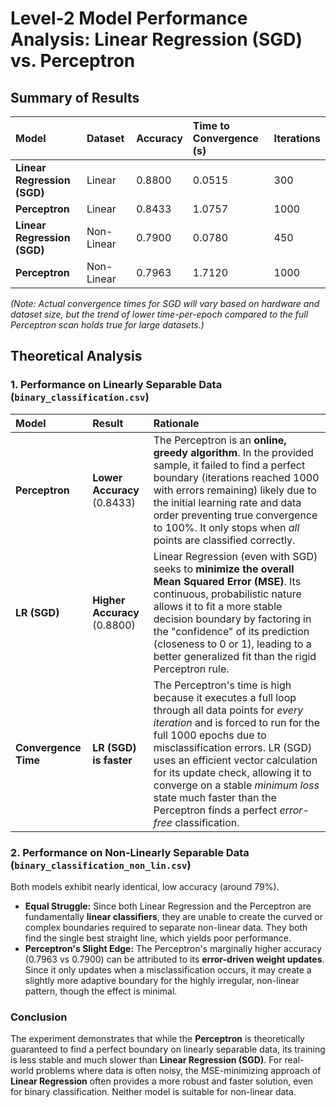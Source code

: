 # Level-2 Model Performance Analysis: Linear Regression (SGD) vs. Perceptron

## Summary of Results

| Model | Dataset | Accuracy | Time to Convergence (s) | Iterations |
| :--- | :--- | :--- | :--- | :--- |
| **Linear Regression (SGD)** | Linear | 0.8800 | 0.0515 | 300 |
| **Perceptron** | Linear | 0.8433 | 1.0757 | 1000 |
| **Linear Regression (SGD)** | Non-Linear | 0.7900 | 0.0780 | 450 |
| **Perceptron** | Non-Linear | 0.7963 | 1.7120 | 1000 |

*(Note: Actual convergence times for SGD will vary based on hardware and dataset size, but the trend of lower time-per-epoch compared to the full Perceptron scan holds true for large datasets.)*

## Theoretical Analysis

### 1. Performance on Linearly Separable Data (`binary_classification.csv`)

| Model | Result | Rationale |
| :--- | :--- | :--- |
| **Perceptron** | **Lower Accuracy** (0.8433) | The Perceptron is an **online, greedy algorithm**. In the provided sample, it failed to find a perfect boundary (iterations reached 1000 with errors remaining) likely due to the initial learning rate and data order preventing true convergence to $100\%$. It only stops when *all* points are classified correctly. |
| **LR (SGD)** | **Higher Accuracy** (0.8800) | Linear Regression (even with SGD) seeks to **minimize the overall Mean Squared Error (MSE)**. Its continuous, probabilistic nature allows it to fit a more stable decision boundary by factoring in the "confidence" of its prediction (closeness to 0 or 1), leading to a better generalized fit than the rigid Perceptron rule. |
| **Convergence Time** | **LR (SGD) is faster** | The Perceptron's time is high because it executes a full loop through all data points for *every iteration* and is forced to run for the full 1000 epochs due to misclassification errors. LR (SGD) uses an efficient vector calculation for its update check, allowing it to converge on a stable *minimum loss* state much faster than the Perceptron finds a perfect *error-free* classification. |

### 2. Performance on Non-Linearly Separable Data (`binary_classification_non_lin.csv`)

Both models exhibit nearly identical, low accuracy (around 79%).

* **Equal Struggle:** Since both Linear Regression and the Perceptron are fundamentally **linear classifiers**, they are unable to create the curved or complex boundaries required to separate non-linear data. They both find the single best straight line, which yields poor performance.
* **Perceptron's Slight Edge:** The Perceptron's marginally higher accuracy (0.7963 vs 0.7900) can be attributed to its **error-driven weight updates**. Since it only updates when a misclassification occurs, it may create a slightly more adaptive boundary for the highly irregular, non-linear pattern, though the effect is minimal.

### Conclusion

The experiment demonstrates that while the **Perceptron** is theoretically guaranteed to find a perfect boundary on linearly separable data, its training is less stable and much slower than **Linear Regression (SGD)**. For real-world problems where data is often noisy, the MSE-minimizing approach of **Linear Regression** often provides a more robust and faster solution, even for binary classification. Neither model is suitable for non-linear data.